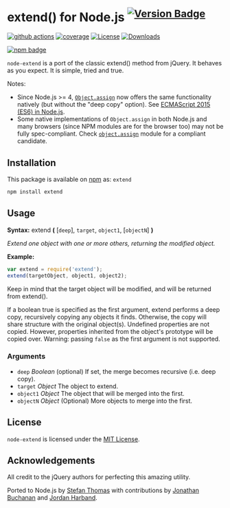 # extend() for Node.js <sup>[![Version Badge][npm-version-svg]][npm-url]</sup>

[![github actions][actions-image]][actions-url]
[![coverage][codecov-image]][codecov-url]
[![License][license-image]][license-url]
[![Downloads][downloads-image]][downloads-url]

[![npm badge][npm-badge-png]][npm-url]

`node-extend` is a port of the classic extend() method from jQuery. It behaves as you expect. It is simple, tried and true.

Notes:

* Since Node.js >= 4,
  [`Object.assign`](https://developer.mozilla.org/en-US/docs/Web/JavaScript/Reference/Global_Objects/Object/assign)
  now offers the same functionality natively (but without the "deep copy" option).
  See [ECMAScript 2015 (ES6) in Node.js](https://nodejs.org/en/docs/es6).
* Some native implementations of `Object.assign` in both Node.js and many
  browsers (since NPM modules are for the browser too) may not be fully
  spec-compliant.
  Check [`object.assign`](https://www.npmjs.com/package/object.assign) module for
  a compliant candidate.

## Installation

This package is available on [npm][npm-url] as: `extend`

``` sh
npm install extend
```

## Usage

**Syntax:** extend **(** [`deep`], `target`, `object1`, [`objectN`] **)**

*Extend one object with one or more others, returning the modified object.*

**Example:**

``` js
var extend = require('extend');
extend(targetObject, object1, object2);
```

Keep in mind that the target object will be modified, and will be returned from extend().

If a boolean true is specified as the first argument, extend performs a deep copy, recursively copying any objects it finds. Otherwise, the copy will share structure with the original object(s).
Undefined properties are not copied. However, properties inherited from the object's prototype will be copied over.
Warning: passing `false` as the first argument is not supported.

### Arguments

* `deep` *Boolean* (optional)
If set, the merge becomes recursive (i.e. deep copy).
* `target`	*Object*
The object to extend.
* `object1`	*Object*
The object that will be merged into the first.
* `objectN` *Object* (Optional)
More objects to merge into the first.

## License

`node-extend` is licensed under the [MIT License][mit-license-url].

## Acknowledgements

All credit to the jQuery authors for perfecting this amazing utility.

Ported to Node.js by [Stefan Thomas][github-justmoon] with contributions by [Jonathan Buchanan][github-insin] and [Jordan Harband][github-ljharb].

[npm-url]: https://npmjs.org/package/extend
[npm-version-svg]: https://versionbadg.es/justmoon/node-extend.svg
[npm-badge-png]: https://nodei.co/npm/extend.png?downloads=true&stars=true
[license-image]: https://img.shields.io/npm/l/extend.svg
[license-url]: LICENSE
[downloads-image]: https://img.shields.io/npm/dm/extend.svg
[downloads-url]: https://npm-stat.com/charts.html?package=extend
[codecov-image]: https://codecov.io/gh/justmoon/node-extend/branch/main/graphs/badge.svg
[codecov-url]: https://app.codecov.io/gh/justmoon/node-extend/
[actions-image]: https://img.shields.io/endpoint?url=https://github-actions-badge-u3jn4tfpocch.runkit.sh/justmoon/node-extend
[actions-url]: https://github.com/justmoon/node-extend/actions
[github-justmoon]: https://github.com/justmoon
[github-insin]: https://github.com/insin
[github-ljharb]: https://github.com/ljharb
[mit-license-url]: http://opensource.org/licenses/MIT
